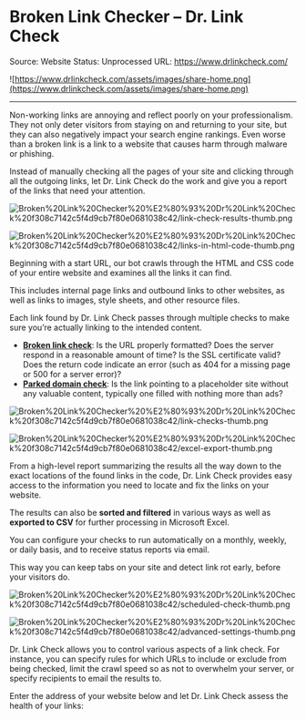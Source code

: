 # Broken Link Checker – Dr. Link Check

Source: Website
Status: Unprocessed
URL: https://www.drlinkcheck.com/

![https://www.drlinkcheck.com/assets/images/share-home.png](https://www.drlinkcheck.com/assets/images/share-home.png)

---

Non-working links are annoying and reflect poorly on your professionalism. They not only deter visitors from staying on and returning to your site, but they can also negatively impact your search engine rankings. Even worse than a broken link is a link to a website that causes harm through malware or phishing.

Instead of manually checking all the pages of your site and clicking through all the outgoing links, let Dr. Link Check do the work and give you a report of the links that need your attention.

![Broken%20Link%20Checker%20%E2%80%93%20Dr%20Link%20Check%20f308c7142c5f4d9cb7f80e0681038c42/link-check-results-thumb.png](Broken%20Link%20Checker%20%E2%80%93%20Dr%20Link%20Check%20f308c7142c5f4d9cb7f80e0681038c42/link-check-results-thumb.png)

![Broken%20Link%20Checker%20%E2%80%93%20Dr%20Link%20Check%20f308c7142c5f4d9cb7f80e0681038c42/links-in-html-code-thumb.png](Broken%20Link%20Checker%20%E2%80%93%20Dr%20Link%20Check%20f308c7142c5f4d9cb7f80e0681038c42/links-in-html-code-thumb.png)

Beginning with a start URL, our bot crawls through the HTML and CSS code of your entire website and examines all the links it can find.

This includes internal page links and outbound links to other websites, as well as links to images, style sheets, and other resource files.

Each link found by Dr. Link Check passes through multiple checks to make sure you’re actually linking to the intended content.

- **[Broken link check](https://www.drlinkcheck.com/features/broken-link-checker)**: Is the URL properly formatted? Does the server respond in a reasonable amount of time? Is the SSL certificate valid? Does the return code indicate an error (such as 404 for a missing page or 500 for a server error)?
- **[Parked domain check](https://www.drlinkcheck.com/features/parked-domain-checker)**: Is the link pointing to a placeholder site without any valuable content, typically one filled with nothing more than ads?

![Broken%20Link%20Checker%20%E2%80%93%20Dr%20Link%20Check%20f308c7142c5f4d9cb7f80e0681038c42/link-checks-thumb.png](Broken%20Link%20Checker%20%E2%80%93%20Dr%20Link%20Check%20f308c7142c5f4d9cb7f80e0681038c42/link-checks-thumb.png)

![Broken%20Link%20Checker%20%E2%80%93%20Dr%20Link%20Check%20f308c7142c5f4d9cb7f80e0681038c42/excel-export-thumb.png](Broken%20Link%20Checker%20%E2%80%93%20Dr%20Link%20Check%20f308c7142c5f4d9cb7f80e0681038c42/excel-export-thumb.png)

From a high-level report summarizing the results all the way down to the exact locations of the found links in the code, Dr. Link Check provides easy access to the information you need to locate and fix the links on your website.

The results can also be **sorted and filtered** in various ways as well as **exported to CSV** for further processing in Microsoft Excel.

You can configure your checks to run automatically on a monthly, weekly, or daily basis, and to receive status reports via email.

This way you can keep tabs on your site and detect link rot early, before your visitors do.

![Broken%20Link%20Checker%20%E2%80%93%20Dr%20Link%20Check%20f308c7142c5f4d9cb7f80e0681038c42/scheduled-check-thumb.png](Broken%20Link%20Checker%20%E2%80%93%20Dr%20Link%20Check%20f308c7142c5f4d9cb7f80e0681038c42/scheduled-check-thumb.png)

![Broken%20Link%20Checker%20%E2%80%93%20Dr%20Link%20Check%20f308c7142c5f4d9cb7f80e0681038c42/advanced-settings-thumb.png](Broken%20Link%20Checker%20%E2%80%93%20Dr%20Link%20Check%20f308c7142c5f4d9cb7f80e0681038c42/advanced-settings-thumb.png)

Dr. Link Check allows you to control various aspects of a link check. For instance, you can specify rules for which URLs to include or exclude from being checked, limit the crawl speed so as not to overwhelm your server, or specify recipients to email the results to.

Enter the address of your website below and let Dr. Link Check assess the health of your links: